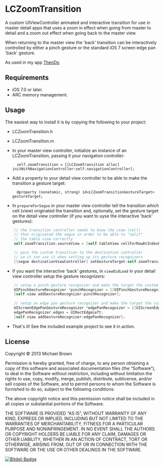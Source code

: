 # LCZoomTransition

A custom UIViewController animated and interactive transition for use in master detail apps that uses a zoom in effect when going from master to detail and a zoom out effect when going back to the master view.

When returning to the master view the 'back' transition can be interactively controlled by either a pinch gesture or the standard iOS 7 screen edge pan 'back' gesture.

As used in my app [ThenDo](http://thendo.it)

## Requirements

* iOS 7.0 or later.
* ARC memory management.

## Usage

The easiest way to install it is by copying the following to your project:

* LCZoomTransition.h
* LCZoomTransition.m

* In your master view controller, initialize an instance of an LCZoomTransition, passing it your navigation controller:

        self.zoomTransition = [[LCZoomTransition alloc] initWithNavigationController:self.navigationController];

* Add a property to your detail view controller to be able to make the transition a gesture target:

        @property (nonatomic, strong) id<LCZoomTransitionGestureTarget> gestureTarget;

* In `prepareForSegue` in your master view controller tell the transition which cell (view) originated the transition and, optionally, set the gesture target on the detail view controller (if you want to uyse the interactive 'back' gestures):

````Objective-C
    // the transition controller needs to know the view (cell)
    // that originated the segue in order to be able to "split"
    // the table view correctly
    self.zoomTransition.sourceView = [self.tableView cellForRowAtIndexPath:indexPath];

    // pass the custom transition to the destination controller
    // so it can use it when setting up its gesture recognizers
    [[segue destinationViewController] setGestureTarget:self.zoomTransition];
````

* If you want the interactive 'back' gestures, in `viewDidLoad` in your detail view controller setup the gesture recognizers:

````Objective-C
    // setup a pinch gesture recognizer and make the target the custom transition handler
    UIPinchGestureRecognizer *pinchRecognizer = [[UIPinchGestureRecognizer alloc] initWithTarget:self.gestureTarget action:@selector(handlePinch:)];
    [self.view addGestureRecognizer:pinchRecognizer];
    
    // setup an edge pan gesture recognizer and make the target the custom transition handler
    UIScreenEdgePanGestureRecognizer *edgePanRecognizer = [[UIScreenEdgePanGestureRecognizer alloc] initWithTarget:self.gestureTarget action:@selector(handleEdgePan:)];
    edgePanRecognizer.edges = UIRectEdgeLeft;
    [self.view addGestureRecognizer:edgePanRecognizer];
````

* That's it! See the included example project to see it in action.

## License
Copyright © 2013 Michael Brown

Permission is hereby granted, free of charge, to any person obtaining a copy of this software and associated documentation files (the “Software”), to deal in the Software without restriction, including without limitation the rights to use, copy, modify, merge, publish, distribute, sublicense, and/or sell copies of the Software, and to permit persons to whom the Software is furnished to do so, subject to the following conditions:

The above copyright notice and this permission notice shall be included in all copies or substantial portions of the Software.

THE SOFTWARE IS PROVIDED “AS IS”, WITHOUT WARRANTY OF ANY KIND, EXPRESS OR IMPLIED, INCLUDING BUT NOT LIMITED TO THE WARRANTIES OF MERCHANTABILITY, FITNESS FOR A PARTICULAR PURPOSE AND NONINFRINGEMENT. IN NO EVENT SHALL THE AUTHORS OR COPYRIGHT HOLDERS BE LIABLE FOR ANY CLAIM, DAMAGES OR OTHER LIABILITY, WHETHER IN AN ACTION OF CONTRACT, TORT OR OTHERWISE, ARISING FROM, OUT OF OR IN CONNECTION WITH THE SOFTWARE OR THE USE OR OTHER DEALINGS IN THE SOFTWARE.

    


[![Bitdeli Badge](https://d2weczhvl823v0.cloudfront.net/mluisbrown/lczoomtransition/trend.png)](https://bitdeli.com/free "Bitdeli Badge")

